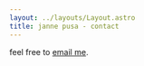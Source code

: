 ```yaml
---
layout: ../layouts/Layout.astro
title: janne pusa - contact
---
```


<!-- Markdown Preview - https://dillinger.io/ -->

feel free to <a href="mailto:first.last@pm.me">email me</a>.

<!-- [business inquiry](/business-inquiry) or [something else](/something-else)? -->
